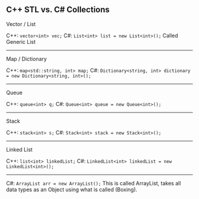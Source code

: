 ## C++ STL vs. C# Collections

Vector / List

C++: `vector<int> vec;`
C#: `List<int> list = new List<int>();` Called Generic List

---

Map / Dictionary

C++: `map<std::string, int> map;`
C#: `Dictionary<string, int> dictionary = new Dictionary<string, int>();`

---

Queue

C++: `queue<int> q;`
C#: `Queue<int> queue = new Queue<int>();`

---

Stack

C++: `stack<int> s;`
C#: `Stack<int> stack = new Stack<int>();`

---

Linked List

C++: `list<int> linkedList;`
C#: `LinkedList<int> linkedList = new LinkedList<int>();`

---

C#: `ArrayList arr = new ArrayList();` This is called ArrayList, takes all data types as an Object using what is called (Boxing).
